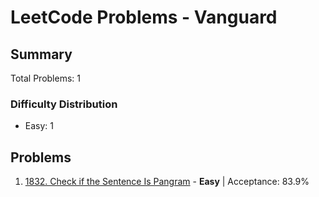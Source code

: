 # LeetCode Problems - Vanguard

## Summary
Total Problems: 1

### Difficulty Distribution

- Easy: 1

## Problems

1. [1832. Check if the Sentence Is Pangram](https://leetcode.com/problems/check-if-the-sentence-is-pangram/) - **Easy** | Acceptance: 83.9%